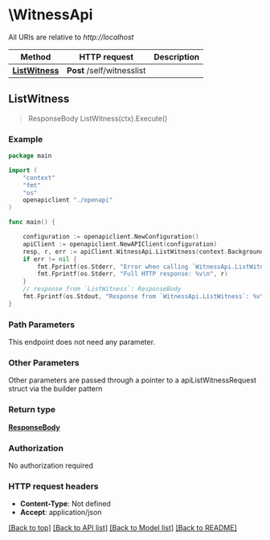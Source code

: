 # \WitnessApi

All URIs are relative to *http://localhost*

Method | HTTP request | Description
------------- | ------------- | -------------
[**ListWitness**](WitnessApi.md#ListWitness) | **Post** /self/witnesslist | 



## ListWitness

> ResponseBody ListWitness(ctx).Execute()





### Example

```go
package main

import (
    "context"
    "fmt"
    "os"
    openapiclient "./openapi"
)

func main() {

    configuration := openapiclient.NewConfiguration()
    apiClient := openapiclient.NewAPIClient(configuration)
    resp, r, err := apiClient.WitnessApi.ListWitness(context.Background()).Execute()
    if err != nil {
        fmt.Fprintf(os.Stderr, "Error when calling `WitnessApi.ListWitness``: %v\n", err)
        fmt.Fprintf(os.Stderr, "Full HTTP response: %v\n", r)
    }
    // response from `ListWitness`: ResponseBody
    fmt.Fprintf(os.Stdout, "Response from `WitnessApi.ListWitness`: %v\n", resp)
}
```

### Path Parameters

This endpoint does not need any parameter.

### Other Parameters

Other parameters are passed through a pointer to a apiListWitnessRequest struct via the builder pattern


### Return type

[**ResponseBody**](ResponseBody.md)

### Authorization

No authorization required

### HTTP request headers

- **Content-Type**: Not defined
- **Accept**: application/json

[[Back to top]](#) [[Back to API list]](../README.md#documentation-for-api-endpoints)
[[Back to Model list]](../README.md#documentation-for-models)
[[Back to README]](../README.md)

